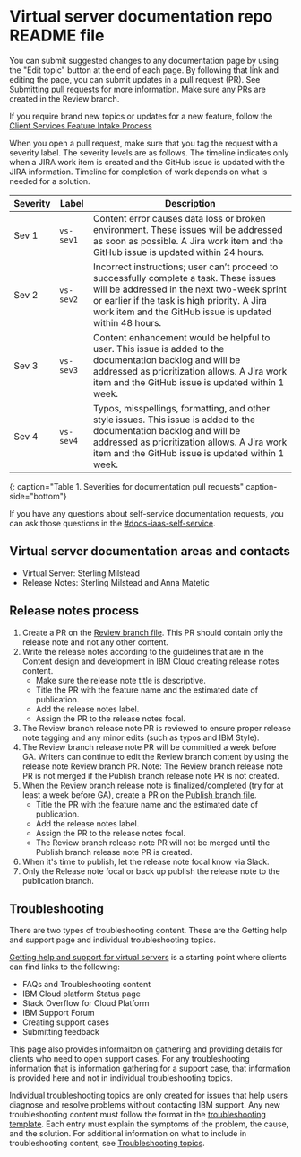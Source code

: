 # Virtual server documentation repo README file

You can submit suggested changes to any documentation page by using the "Edit topic" button at the end of each page. By following that link and editing the page, you can submit updates in a pull request (PR). See [Submitting pull requests](https://test.cloud.ibm.com/docs/writing?topic=writing-pr) for more information. Make sure any PRs are created in the Review branch.

If you require brand new topics or updates for a new feature, follow the [Client Services Feature Intake Process](https://confluence.swg.usma.ibm.com:8445/display/UI/Client+Services+Feature+Intake+Process)

When you open a pull request, make sure that you tag the request with a severity label. The severity levels are as follows. The timeline indicates only when a JIRA work item is created and the GitHub issue is updated with the JIRA information. Timeline for completion of work depends on what is needed for a solution.

| Severity | Label | Description |
| --- | --- | --- |
| Sev 1 | `vs-sev1` | Content error causes data loss or broken environment. These issues will be addressed as soon as possible. A Jira work item and the GitHub issue is updated within 24 hours. |
| Sev 2 | `vs-sev2` | Incorrect instructions; user can’t proceed to successfully complete a task. These issues will be addressed in the next two-week sprint or earlier if the task is high priority. A Jira work item and the GitHub issue is updated within 48 hours. |
| Sev 3 | `vs-sev3` | Content enhancement would be helpful to user. This issue is added to the documentation backlog and will be addressed as prioritization allows. A Jira work item and the GitHub issue is updated within 1 week. |
| Sev 4 | `vs-sev4` | Typos, misspellings, formatting, and other style issues. This issue is added to the documentation backlog and will be addressed as prioritization allows. A Jira work item and the GitHub issue is updated within 1 week. |
{: caption="Table 1. Severities for documentation pull requests" caption-side="bottom"}

If you have any questions about self-service documentation requests, you can ask those questions in the [#docs-iaas-self-service](https://ibm-cloudplatform.slack.com/archives/C06208Q8B8F).

## Virtual server documentation areas and contacts

* Virtual Server: Sterling Milstead
* Release Notes: Sterling Milstead and Anna Matetic

## Release notes process

1. Create a PR on the [Review branch file](https://github.ibm.com/cloud-docs/vpc/blob/review/release-notes.md). This PR should contain only the release note and not any other content.
2. Write the release notes according to the guidelines that are in the Content design and development in IBM Cloud creating release notes content.
   - Make sure the release note title is descriptive.
   - Title the PR with the feature name and the estimated date of publication.
   - Add the release notes label.
   - Assign the PR to the release notes focal.
3. The Review branch release note PR is reviewed to ensure proper release note tagging and any minor edits (such as typos and IBM Style).
4. The Review branch release note PR will be committed a week before GA. Writers can continue to edit the Review branch content by using the release note Review branch PR. Note: The Review branch release note PR is not merged if the Publish branch release note PR is not created.
5. When the Review branch release note is finalized/completed (try for at least a week before GA), create a PR on the [Publish branch file](https://github.ibm.com/cloud-docs/vpc/blob/publish/release-notes.md).
   - Title the PR with the feature name and the estimated date of publication.
   - Add the release notes label.
   - Assign the PR to the release notes focal.
   - The Review branch release note PR will not be merged until the Publish branch release note PR is created.
6. When it's time to publish, let the release note focal know via Slack.
7. Only the Release note focal or back up publish the release note to the publication branch. 

## Troubleshooting 

There are two types of troubleshooting content. These are the Getting help and support page and individual troubleshooting topics.

[Getting help and support for virtual servers](https://test.cloud.ibm.com/docs/virtual-servers?topic=virtual-servers-virtual-server-help-and-support) is a starting point where clients can find links to the following:
* FAQs and Troubleshooting content
* IBM Cloud platform Status page
* Stack Overflow for Cloud Platform
* IBM Support Forum
* Creating support cases
* Submitting feedback
 
This page also provides informaiton on gathering and providing details for clients who need to open support cases. For any troubleshooting information that is information gathering for a support case, that information is provided here and not in individual troubleshooting topics.
 
Individual troubleshooting topics are only created for issues that help users diagnose and resolve problems without contacting IBM support. Any new troubleshooting content must follow the format in the [troubleshooting template](https://github.ibm.com/cloud-docs/virtual-servers/blob/review/vsi_troubleshooting_template.md). Each entry must explain the symptoms of the problem, the cause, and the solution. For additional information on what to include in troubleshooting content, see [Troubleshooting topics](https://test.cloud.ibm.com/docs/writing?topic=writing-troubleshooting-topics).
